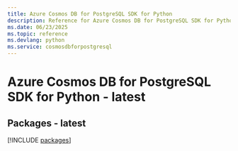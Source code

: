 ```yaml
---
title: Azure Cosmos DB for PostgreSQL SDK for Python
description: Reference for Azure Cosmos DB for PostgreSQL SDK for Python
ms.date: 06/23/2025
ms.topic: reference
ms.devlang: python
ms.service: cosmosdbforpostgresql
---
```

# Azure Cosmos DB for PostgreSQL SDK for Python - latest
## Packages - latest
[!INCLUDE [packages](cosmos-db-for-postgresql-index.md)]